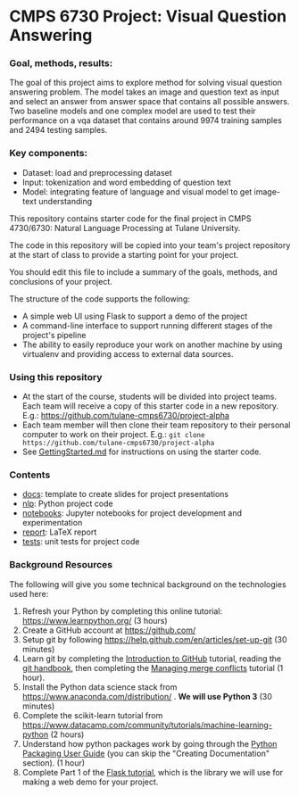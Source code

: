 # CMPS 6730 Project: Visual Question Answering

### Goal, methods, results:

The goal of this project aims to explore method for solving visual question answering problem. The model takes an image and question text as input and select an answer from answer space that contains all possible answers. Two baseline models and one complex model are used to test their performance on a vqa dataset that contains around 9974 training samples and 2494 testing samples.

### Key components:

- Dataset: load and preprocessing dataset
- Input: tokenization and word embedding of question text
- Model: integrating feature of language and visual model to get image-text understanding

This repository contains starter code for the final project in CMPS 4730/6730: Natural Language Processing at Tulane University.

The code in this repository will be copied into your team's project repository at the start of class to provide a starting point for your project.

You should edit this file to include a summary of the goals, methods, and conclusions of your project.

The structure of the code supports the following:

- A simple web UI using Flask to support a demo of the project
- A command-line interface to support running different stages of the project's pipeline
- The ability to easily reproduce your work on another machine by using virtualenv and providing access to external data sources.

### Using this repository

- At the start of the course, students will be divided into project teams. Each team will receive a copy of this starter code in a new repository. E.g.:
https://github.com/tulane-cmps6730/project-alpha
- Each team member will then clone their team repository to their personal computer to work on their project. E.g.: `git clone https://github.com/tulane-cmps6730/project-alpha`
- See [GettingStarted.md](GettingStarted.md) for instructions on using the starter code.


### Contents

- [docs](docs): template to create slides for project presentations
- [nlp](nlp): Python project code
- [notebooks](notebooks): Jupyter notebooks for project development and experimentation
- [report](report): LaTeX report
- [tests](tests): unit tests for project code

### Background Resources

The following will give you some technical background on the technologies used here:

1. Refresh your Python by completing this online tutorial: <https://www.learnpython.org/> (3 hours)
2. Create a GitHub account at <https://github.com/>
3. Setup git by following <https://help.github.com/en/articles/set-up-git> (30 minutes)
4. Learn git by completing the [Introduction to GitHub](https://lab.github.com/githubtraining/introduction-to-github) tutorial, reading the [git handbook](https://guides.github.com/introduction/git-handbook/), then completing the [Managing merge conflicts](https://lab.github.com/githubtraining/managing-merge-conflicts) tutorial (1 hour).
5. Install the Python data science stack from <https://www.anaconda.com/distribution/> . **We will use Python 3** (30 minutes)
6. Complete the scikit-learn tutorial from <https://www.datacamp.com/community/tutorials/machine-learning-python> (2 hours)
7. Understand how python packages work by going through the [Python Packaging User Guide](https://packaging.python.org/tutorials/) (you can skip the "Creating Documentation" section). (1 hour)
8. Complete Part 1 of the [Flask tutorial](https://blog.miguelgrinberg.com/post/the-flask-mega-tutorial-part-i-hello-world), which is the library we will use for making a web demo for your project.
